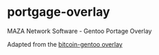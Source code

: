 # portgage-overlay
MAZA Network Software - Gentoo Portage Overlay

Adapted from the [bitcoin-gentoo overlay](https://gitlab.com/bitcoin/gentoo)

